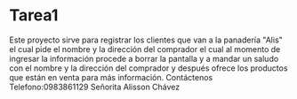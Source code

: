 # Tarea1
Este proyecto sirve para registrar los clientes que van a la panadería "Alis" el cual pide el 
nombre y la dirección del comprador el cual al momento de ingresar la información procede a borrar 
la pantalla y a mandar un saludo con el nombre y la dirección del comprador y después ofrece los 
productos que están en venta para más información.
Contáctenos 
Telefono:0983861129
Señorita Alisson Chávez

